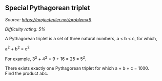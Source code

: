 Special Pythagorean triplet
---------------------------

*Source: https://projecteuler.net/problem=9*


*Difficulty rating: 5%*

A Pythagorean triplet is a set of three natural numbers, a \< b \< c,
for which,

a<sup>2</sup> + b<sup>2</sup> = c<sup>2</sup>

For example, 3<sup>2</sup> + 4<sup>2</sup> = 9 + 16 = 25 = 5<sup>2</sup>.

There exists exactly one Pythagorean triplet for which a + b + c =
1000.\
Find the product abc.
